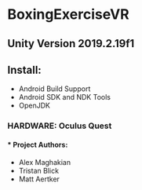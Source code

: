# BoxingExerciseVR
## **Unity Version 2019.2.19f1**
## Install: 
   * Android Build Support
   * Android SDK and NDK Tools
   * OpenJDK
   
### HARDWARE: Oculus Quest
#### * Project Authors:
  * Alex Maghakian
  * Tristan Blick
  * Matt Aertker
